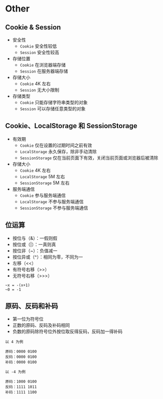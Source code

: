 # Other

## Cookie & Session

- 安全性
  - `Cookie` 安全性较低
  - `Session` 安全性较高
- 存储位置
  - `Cookie` 在浏览器端存储
  - `Session` 在服务器端存储
- 存储大小
  - `Cookie` 4K 左右
  - `Session` 无大小限制
- 存储类型
  - `Cookie` 只能存储字符串类型的对象
  - `Session` 可以存储任意类型的对象

## Cookie、LocalStorage 和 SessionStorage

- 有效期
  - `Cookie` 仅在设置的过期时间之前有效
  - `LocalStorage` 永久保存，除非手动清除
  - `SessionStorage` 仅在当前页面下有效，关闭当前页面或浏览器后被清除
- 存储大小
  - `Cookie` 4K 左右
  - `LocalStorage` 5M 左右
  - `SessionStorage` 5M 左右
- 服务端通信
  - `Cookie` 参与服务端通信
  - `LocalStorage` 不参与服务端通信
  - `SessionStorage` 不参与服务端通信

## 位运算

- 按位与（&）：一假则假
- 按位或（|）：一真则真
- 按位非（~）：负值减一
- 按位异或（^）：相同为零，不同为一
- 左移（<<）
- 有符号右移（>>）
- 无符号右移（>>>）

```
~x = -(x+1)
~0 = -1
```

## 原码、反码和补码

- 第一位为符号位
- 正数的原码、反码及补码相同
- 负数的原码除符号位外按位取反得反码，反码加一得补码

```
以 4 为例

原码：0000 0100
反码：0000 0100
补码：0000 0100
```

```
以 -4 为例

原码：1000 0100
反码：1111 1011
补码：1111 1100
```
